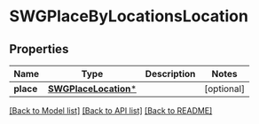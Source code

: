 # SWGPlaceByLocationsLocation

## Properties
Name | Type | Description | Notes
------------ | ------------- | ------------- | -------------
**place** | [**SWGPlaceLocation***](SWGPlaceLocation.md) |  | [optional] 

[[Back to Model list]](../README.md#documentation-for-models) [[Back to API list]](../README.md#documentation-for-api-endpoints) [[Back to README]](../README.md)


